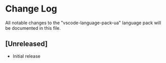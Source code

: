 # Change Log

All notable changes to the "vscode-language-pack-ua" language pack will be documented in this file.

## [Unreleased]

- Initial release
